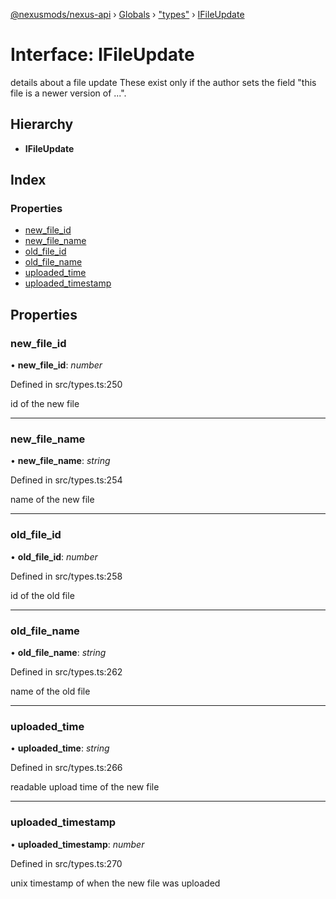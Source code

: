 [@nexusmods/nexus-api](../README.md) › [Globals](../globals.md) › ["types"](../modules/_types_.md) › [IFileUpdate](_types_.ifileupdate.md)

# Interface: IFileUpdate

details about a file update
These exist only if the author sets the field "this file is
a newer version of ...".

## Hierarchy

* **IFileUpdate**

## Index

### Properties

* [new_file_id](_types_.ifileupdate.md#new_file_id)
* [new_file_name](_types_.ifileupdate.md#new_file_name)
* [old_file_id](_types_.ifileupdate.md#old_file_id)
* [old_file_name](_types_.ifileupdate.md#old_file_name)
* [uploaded_time](_types_.ifileupdate.md#uploaded_time)
* [uploaded_timestamp](_types_.ifileupdate.md#uploaded_timestamp)

## Properties

###  new_file_id

• **new_file_id**: *number*

Defined in src/types.ts:250

id of the new file

___

###  new_file_name

• **new_file_name**: *string*

Defined in src/types.ts:254

name of the new file

___

###  old_file_id

• **old_file_id**: *number*

Defined in src/types.ts:258

id of the old file

___

###  old_file_name

• **old_file_name**: *string*

Defined in src/types.ts:262

name of the old file

___

###  uploaded_time

• **uploaded_time**: *string*

Defined in src/types.ts:266

readable upload time of the new file

___

###  uploaded_timestamp

• **uploaded_timestamp**: *number*

Defined in src/types.ts:270

unix timestamp of when the new file was uploaded
